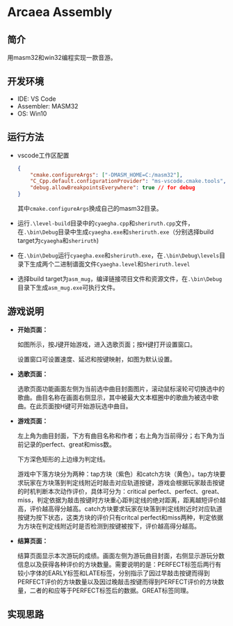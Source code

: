 # Arcaea Assembly

## 简介

用masm32和win32编程实现一款音游。

## 开发环境

* IDE: VS Code
* Assembler: MASM32
* OS: Win10

## 运行方法

* vscode工作区配置

  ```json
  {
      "cmake.configureArgs": ["-DMASM_HOME=C:/masm32"],
      "C_Cpp.default.configurationProvider": "ms-vscode.cmake.tools",
      "debug.allowBreakpointsEverywhere": true // for debug
  }
  ```

  其中`cmake.configureArgs`换成自己的masm32目录。

* 运行`.\level-build`目录中的`cyaegha.cpp`和`sheriruth.cpp`文件，在`.\bin\Debug`目录中生成`cyaegha.exe`和`sheriruth.exe`（分别选择build target为`cyaegha`和`sheriruth`)

* 在`.\bin\Debug`运行`cyaegha.exe`和`sheriruth.exe`，在`.\bin\Debug\levels`目录下生成两个二进制谱面文件`Cyaegha.level`和`Sheriruth.level`

* 选择build target为`asm_mug`，编译链接项目文件和资源文件，在`.\bin\Debug`目录下生成`asm_mug.exe`可执行文件。

## 游戏说明

- **开始页面：**

  

  如图所示，按J键开始游戏，进入选歌页面；按H键打开设置窗口。

  

  设置窗口可设置速度、延迟和按键映射，如图为默认设置。

* **选歌页面：**

  选歌页面功能画面左侧为当前选中曲目封面图片，滚动鼠标滚轮可切换选中的歌曲。曲目名称在画面右侧显示，其中被最大文本框圈中的歌曲为被选中歌曲。在此页面按H键可开始游玩选中曲目。

- **游戏页面：**

  

  

  左上角为曲目封面，下方有曲目名称和作者；右上角为当前得分；右下角为当前记录的perfect、great和miss数。

  下方深色矩形的上边缘为判定线。

  游戏中下落方块分为两种：tap方块（紫色）和catch方块（黄色）。tap方块要求玩家在方块落到判定线附近时敲击对应轨道按键，游戏会根据玩家敲击按键的时机判断本次动作评价，具体可分为：critical perfect、perfect、great、miss，判定依据为敲击按键时方块重心距判定线的绝对距离，距离越短评价越高，评价越高得分越高。catch方块要求玩家在块落到判定线附近时对应轨道按键为按下状态，这类方块的评价只有critcal perfect和miss两种，判定依据为方块在判定线附近时是否检测到按键被按下，评价越高得分越高。

* **结算页面：**

  结算页面显示本次游玩的成绩。画面左侧为游玩曲目封面，右侧显示游玩分数信息以及获得各种评价的方块数量。需要说明的是：PERFECT标签后两行有较小字体的EARLY标签和LATE标签，分别指示了因过早敲击按键而得到PERFECT评价的方块数量以及因过晚敲击按键而得到PERFECT评价的方块数量，二者的和应等于PERFECT标签后的数据。GREAT标签同理。

## 实现思路



